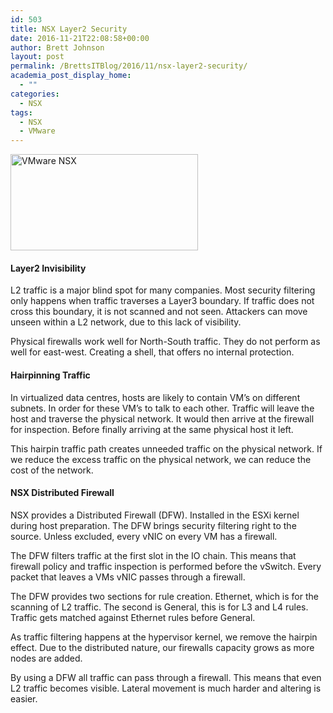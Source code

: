 ```yaml
---
id: 503
title: NSX Layer2 Security
date: 2016-11-21T22:08:58+00:00
author: Brett Johnson
layout: post
permalink: /BrettsITBlog/2016/11/nsx-layer2-security/
academia_post_display_home:
  - ""
categories:
  - NSX
tags:
  - NSX
  - VMware
---
```

<img class="alignnone size-medium wp-image-486" src="https://sdbrett.com/assets/images/2016/11/VMW-NSX-Logo1-300x154.jpg" alt="VMware NSX" width="300" height="154" srcset="https://sdbrett.com/assets/images2016/11/VMW-NSX-Logo1-300x154.jpg 300w, https://sdbrett.com/assets/images2016/11/VMW-NSX-Logo1-260x133.jpg 260w, https://sdbrett.com/assets/images2016/11/VMW-NSX-Logo1.jpg 359w" sizes="(max-width: 300px) 100vw, 300px" />

#### Layer2 Invisibility

L2 traffic is a major blind spot for many companies. Most security filtering only happens when traffic traverses a Layer3 boundary. If traffic does not cross this boundary, it is not scanned and not seen. Attackers can move unseen within a L2 network, due to this lack of visibility.

Physical firewalls work well for North-South traffic. They do not perform as well for east-west. Creating a shell, that offers no internal protection.

#### Hairpinning Traffic

In virtualized data centres, hosts are likely to contain VM&#8217;s on different subnets. In order for these VM&#8217;s to talk to each other. Traffic will leave the host and traverse the physical network. It would then arrive at the firewall for inspection. Before finally arriving at the same physical host it left.

This hairpin traffic path creates unneeded traffic on the physical network. If we reduce the excess traffic on the physical network, we can reduce the cost of the network.

#### NSX Distributed Firewall

NSX provides a Distributed Firewall (DFW). Installed in the ESXi kernel during host preparation. The DFW brings security filtering right to the source. Unless excluded, every vNIC on every VM has a firewall.

The DFW filters traffic at the first slot in the IO chain. This means that firewall policy and traffic inspection is performed before the vSwitch. Every packet that leaves a VMs vNIC passes through a firewall.

The DFW provides two sections for rule creation. Ethernet, which is for the scanning of L2 traffic. The second is General, this is for L3 and L4 rules. Traffic gets matched against Ethernet rules before General.

As traffic filtering happens at the hypervisor kernel, we remove the hairpin effect. Due to the distributed nature, our firewalls capacity grows as more nodes are added.

By using a DFW all traffic can pass through a firewall. This means that even L2 traffic becomes visible. Lateral movement is much harder and altering is easier.
